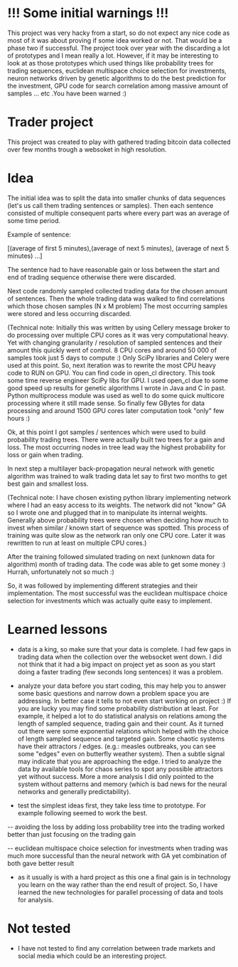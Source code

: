 # !!! Some initial warnings !!!
This project was very hacky from a start, so do not expect any nice code as most of it was about proving if some idea worked or not. That would be a phase two if successful. The project took over year with the discarding a lot of prototypes and I mean really a lot. However, if it may be interesting to look at as those prototypes which used things like probability trees for trading sequences, euclidean multispace choice selection for investments, neuron networks driven by genetic algorithms to do the best prediction for the investment, GPU code for search correlation among massive amount of samples ... etc .You have been warned :)      

# Trader project
This project was created to play with gathered trading bitcoin data collected over few months trough a websoket in high resolution.

# Idea
The initial idea was to split the data into smaller chunks of data sequences (let's us call them trading sentences or samples). Then each sentence consisted of multiple consequent parts where every part was an average of some time period.

Example of sentence:

[(average of first 5 minutes),(average of next 5 minutes), (average of next 5 minutes) ...]

The sentence had to have reasonable gain or loss between the start and end of trading sequence otherwise there were discarded.

Next code randomly sampled collected trading data for the chosen amount of sentences. Then the whole trading data was walked to find correlations which those chosen samples (N x M problem) The most occurring samples were stored and less occurring discarded.

(Technical note: Initially this was written by using Cellery message broker to do processing over multiple CPU cores as it was very computational heavy. Yet with changing granularity / resolution of sampled sentences and their amount this quickly went of control. 8 CPU cores and around 50 000 of samples took just 5 days to compute :) Only SciPy libraries and Celery were used at this point. So, next iteration was to rewrite the most CPU heavy code to RUN on GPU. You can find code in open_cl directory. This took some time reverse engineer SciPy libs for GPU. I used open_cl due to some good speed up results for genetic algorithms I wrote in Java and C in past. Python multiprocess module was used as well to do some quick multicore processing where it still made sense. So finally few GBytes for data processing and around 1500 GPU cores later computation took "only" few hours :)

Ok, at this point I got samples / sentences which were used to build probability trading trees. There were actually built two trees for a gain and loss. The most occurring nodes in tree lead way the highest probability for loss or gain when trading.

In next step a multilayer back-propagation neural network with genetic algorithm was trained to walk trading data let say to first two months to get best gain and smallest loss.

(Technical note: I have chosen existing python library implementing network where I had an easy access to its weights. The network did not "know" GA so I wrote one and plugged that in to manipulate its internal weights. Generally above probability trees were chosen when deciding how much to invest when similar / known start of sequence was spotted. This process of training was quite slow as the network ran only one CPU core. Later it was rewritten to run at least on multiple CPU cores.)

After the training followed simulated trading on next (unknown data for algorithm) month of trading data. The code was able to get some money :) Hurrah, unfortunately not so much :)

So, it was followed by implementing different strategies and their implementation. The most successful was the euclidean multispace choice selection for investments which was actually quite easy to implement.

# Learned lessons

- data is a king, so make sure that your data is complete. I had few gaps in trading data when the collection over the websocket went down. I did not think that it had a big impact on project yet as soon as you start doing a faster trading (few seconds long sentences) it was a problem.

- analyze your data before you start coding, this may help you to answer some basic questions and narrow down a problem space you are addressing. In better case it tells to not even start working on project :) If you are lucky you may find some probability distribution at least. For example, it helped a lot to do statistical analysis on relations among the length of sampled sequence, trading gain and their count. As it turned out there were some exponential relations which helped with the choice of length sampled sequence and targeted gain. Some chaotic systems have their attractors / edges. (e.g.: measles outbreaks, you can see some "edges" even on butterfly weather system). Then a subtle signal may indicate that you are approaching the edge. I tried to analyze the data by available tools for chaos series to spot any possible attractors yet without success. More a more analysis I did only pointed to the system without patterns and memory (which is bad news for the neural networks and generally predictability). 

- test the simplest ideas first, they take less time to prototype. For example following seemed to work the best.

-- avoiding the loss by adding loss probability tree into the trading worked better than just focusing on the trading gain

-- euclidean multispace choice selection for investments  when trading was much more successful than the neural network with GA yet combination of both gave better result

- as it usually is with a hard project as this one a final gain is in technology you learn on the way rather than the end result of project. So, I have learned the new technologies for parallel processing of data and tools for analysis.

# Not tested

- I have not tested to find any correlation between trade markets and social media which could be an interesting project.














